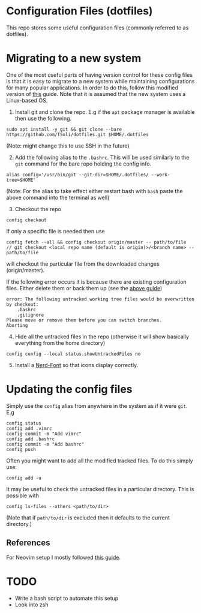 # Configuration Files \(dotfiles\)

This repo stores some useful configuration files \(commonly referred to as dotfiles\).

# Migrating to a new system

One of the most useful parts of having version control for these config files is that it is easy to migrate to a new system while maintaining configurations for many popular applications. In order to do this, follow this modified version of [this](https://www.atlassian.com/git/tutorials/dotfiles) guide. Note that it is assumed that the new system uses a Linux-based OS.

1. Install git and clone the repo. E.g if the `apt` package manager is available then use the following.

```
sudo apt install -y git && git clone --bare https://github.com/TSoli/dotfiles.git $HOME/.dotfiles
```

\(Note: might change this to use SSH in the future\)

2. Add the following alias to the `.bashrc`. This will be used similarly to the `git` command for the bare repo holding the config info.

```
alias config='/usr/bin/git --git-dir=$HOME/.dotfiles/ --work-tree=$HOME'
```

\(Note: For the alias to take effect either restart bash with `bash` paste the above command into the terminal as well\)

3. Checkout the repo

```
config checkout
```

If only a specific file is needed then use

```
config fetch --all && config checkout origin/master -- path/to/file
// git checkout <local repo name (default is origin)>/<branch name> -- path/to/file
```

will checkout the particular file from the downloaded changes (origin/master).

If the following error occurs it is because there are existing configuration files. Either delete them or back them up \(see the [above guide](https://www.atlassian.com/git/tutorials/dotfiles)\)

```
error: The following untracked working tree files would be overwritten by checkout:
    .bashrc
    .gitignore
Please move or remove them before you can switch branches.
Aborting
```

4. Hide all the untracked files in the repo (otherwise it will show basically everything from the home directory)

```
config config --local status.showUntrackedFiles no
```

5. Install a [Nerd-Font](https://github.com/ryanoasis/nerd-fonts) so that icons display correctly.

# Updating the config files

Simply use the `config` alias from anywhere in the system as if it were `git`. E.g

```
config status
config add .vimrc
config commit -m "Add vimrc"
config add .bashrc
config commit -m "Add bashrc"
config push
```

Often you might want to add all the modified tracked files. To do this simply use:

```
config add -u
```

It may be useful to check the untracked files in a particular directory. This is possible with

```
config ls-files --others <path/to/dir>
```

\(Note that if `path/to/dir` is excluded then it defaults to the current directory.\)

## References

For Neovim setup I mostly followed [this guide](https://www.youtube.com/playlist?list=PLhoH5vyxr6Qq41NFL4GvhFp-WLd5xzIzZ).

# TODO

- Write a bash script to automate this setup
- Look into zsh
